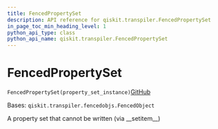 ```yaml
---
title: FencedPropertySet
description: API reference for qiskit.transpiler.FencedPropertySet
in_page_toc_min_heading_level: 1
python_api_type: class
python_api_name: qiskit.transpiler.FencedPropertySet
---
```


# FencedPropertySet

<span id="qiskit.transpiler.FencedPropertySet" />

`FencedPropertySet(property_set_instance)`[GitHub](https://github.com/qiskit/qiskit/tree/stable/0.22/qiskit/transpiler/fencedobjs.py "view source code")

Bases: `qiskit.transpiler.fencedobjs.FencedObject`

A property set that cannot be written (via \_\_setitem\_\_)

